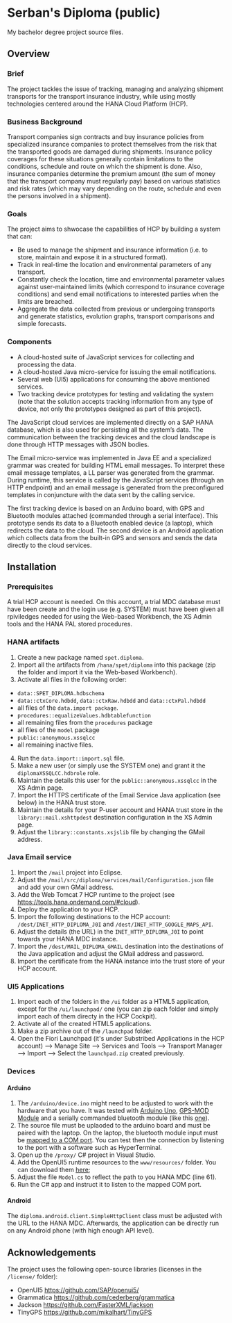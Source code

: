 # Serban's Diploma (public)
My bachelor degree project source files.

## Overview
### Brief
The project tackles the issue of tracking, managing and analyzing shipment transports for the transport insurance industry, while using mostly technologies centered around the HANA Cloud Platform (HCP).

### Business Background
Transport companies sign contracts and buy insurance policies from specialized insurance companies to protect themselves from the risk that the transported goods are damaged during shipments. Insurance policy coverages for these situations generally contain limitations to the conditions, schedule and route on which the shipment is done. Also, insurance companies determine the premium amount (the sum of money that the transport company must regularly pay) based on various statistics and risk rates (which may vary depending on the route, schedule and even the persons involved in a shipment). 

### Goals
The project aims to shwocase the capabilities of HCP by building a system that can:
+	Be used to manage the shipment and insurance information (i.e. to store, maintain and expose it in a structured format).
+	Track in real-time the location and environmental parameters of any transport.
+	Constantly check the location, time and environmental parameter values against user-maintained limits (which correspond to insurance coverage conditions) and send email notifications to interested parties when the limits are breached.   
+	Aggregate the data collected from previous or undergoing transports and generate statistics, evolution graphs, transport comparisons and simple forecasts.

### Components
+ A cloud-hosted suite of JavaScript services for collecting and processing the data.
+ A cloud-hosted Java micro-service for issuing the email notifications.
+ Several web (UI5) applications for consuming the above mentioned services.
+ Two tracking device prototypes for testing and validating the system (note that the solution accepts tracking information from any type of device, not only the prototypes designed as part of this project).

The JavaScript cloud services are implemented directly on a SAP HANA database, which is also used for persisting all the system’s data. The communication between the tracking devices and the cloud landscape is done through HTTP messages with JSON bodies.

The Email micro-service was implemented in Java EE and a specialized grammar was created for building HTML email messages. To interpret these email message templates, a LL parser was generated from the grammar. During runtime, this service is called by the JavaScript services (through an HTTP endpoint) and an email message is generated from the preconfigured templates in conjuncture with the data sent by the calling service.

The first tracking device is based on an Arduino board, with GPS and Bluetooth modules attached (commanded through a serial interface). This prototype sends its data to a Bluetooth enabled device (a laptop), which redirects the data to the cloud. The second device is an Android application which collects data from the built-in GPS and sensors and sends the data directly to the cloud services.

## Installation
### Prerequisites
A trial HCP account is needed. On this account, a trial MDC database must have been create and the login use (e.g. SYSTEM) must have been given all rpiviledges needed for using the Web-based Workbench, the XS Admin tools and the HANA PAL stored procedures.

### HANA artifacts
1. Create a new package named `spet.diploma`.
2. Import all the artifacts from `/hana/spet/diploma` into this package (zip the folder and import it via the Web-based Workbench).
3. Activate all files in the following order:
  * `data::SPET_DIPLOMA.hdbschema`
  * `data::ctxCore.hdbdd`, `data::ctxRaw.hdbdd` and `data::ctxPal.hdbdd`
  * all files of the `data.import package`.
  * `procedures::equalizeValues.hdbtablefunction`
  * all remaining files from the `procedures` package
  * all files of the `model` package
  * `public::anonymous.xssqlcc`
  * all remaining inactive files.
4. Run the `data.import::import.sql` file.
5. Make a new user (or simply use the SYSTEM one) and grant it the `diplomaXSSQLCC.hdbrole` role.
6. Maintain the details this user for the `public::anonymous.xssqlcc` in the XS Admin page.
7. Import the HTTPS certificate of the Email Service Java application (see below) in the HANA trust store.
8. Maintain the details for your P-user account and HANA trust store in the `library::mail.xshttpdest` destination configuration in the XS Admin page.
9. Adjust the `library::constants.xsjslib` file by changing the GMail address.

### Java Email service
1. Import the `/mail` project into Eclipse.
2. Adjust the `/mail/src/diploma/services/mail/Configuration.json` file and add your own GMail address.
3. Add the Web Tomcat 7 HCP runtime to the project (see <https://tools.hana.ondemand.com/#cloud>).
4. Deploy the application to your HCP.
5. Import the following destinations to the HCP account: `/dest/INET_HTTP_DIPLOMA_J0I` and `/dest/INET_HTTP_GOOGLE_MAPS_API`. 
6. Adjust the details (the URL) in the `INET_HTTP_DIPLOMA_J0I` to point towards your HANA MDC instance.
7. Import the `/dest/MAIL_DIPLOMA_GMAIL` destination into the destinations of the Java application and adjust the GMail address and password.
8. Import the certificate from the HANA instance into the trust store of your HCP account.

### UI5 Applications
1. Import each of the folders in the `/ui` folder as a HTML5 application, except for the `/ui/launchpad/` one (you can zip each folder and simply import each of them directy in the HCP Cockpit). 
2. Activate all of the created HTML5 applications.
3. Make a zip archive out of the `/launchpad` folder.
4. Open the Fiori Launchpad (it's under Substribed Applications in the HCP account) --> Manage Site --> Services and Tools --> Transport Manager --> Import --> Select the `launchpad.zip` created previously.

### Devices
#### Arduino
1. The `/arduino/device.ino` might need to be adjusted to work with the hardware that you have. It was tested with [Arduino Uno](https://www.arduino.cc/en/Main/ArduinoBoardUno), [GPS-MOD Module](https://www.robofun.ro/mod-gps) and a serially commanded bluetooth module (like this [one](http://www.ebay.de/itm/like/401051947373?lpid=106&chn=ps&ul_noapp=true)). 
2. The source file must be uplaoded to the arduino board and must be paired with the laptop. On the laptop, the bluetooth module input must be [mapped to a COM port](http://www.verizonwireless.com/support/knowledge-base-20605/). You can test then the connection by listening to the port with a software such as HyperTerminal. 
3. Open up the `/proxy/` C# project in Visual Studio.
4. Add the OpenUI5 runtime resources to the `www/resources/` folder. You can download them [here](http://openui5.org/download.html);
5. Adjust the file `Model.cs` to reflect the path to you HANA MDC (line 61).
6. Run the C# app and instruct it to listen to the mapped COM port.

#### Android
The `diploma.android.client.SimpleHttpClient` class must be adjusted with the URL to the HANA MDC. Afterwards, the application can be directly run on any Android phone (with high enough API level).

## Acknowledgements
The project uses the following open-source libraries (licenses in the `/license/` folder):
+ OpenUI5 https://github.com/SAP/openui5/
+ Grammatica https://github.com/cederberg/grammatica
+ Jackson https://github.com/FasterXML/jackson
+ TinyGPS https://github.com/mikalhart/TinyGPS 

